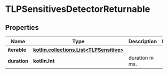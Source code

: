 
# TLPSensitivesDetectorReturnable

## Properties
Name | Type | Description | Notes
------------ | ------------- | ------------- | -------------
**iterable** | [**kotlin.collections.List&lt;TLPSensitive&gt;**](TLPSensitive) |  | 
**duration** | **kotlin.Int** | duration in ms. | 



